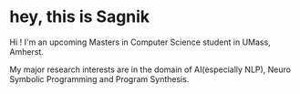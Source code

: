 # hey, this is Sagnik 

Hi ! I'm an upcoming Masters in Computer Science student in UMass, Amherst.

My major research interests are in the domain of AI(especially NLP), Neuro Symbolic Programming and Program Synthesis.

